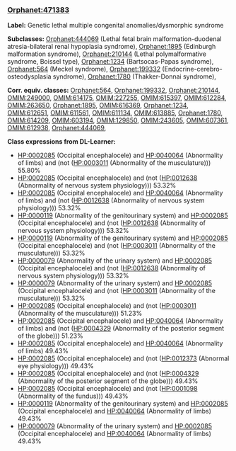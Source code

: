 
### [Orphanet:471383](http://www.orpha.net/ORDO/Orphanet_471383)
**Label:** Genetic lethal multiple congenital anomalies/dysmorphic syndrome

**Subclasses:** [Orphanet:444069](http://www.orpha.net/ORDO/Orphanet_444069) (Lethal fetal brain malformation-duodenal atresia-bilateral renal hypoplasia syndrome), [Orphanet:1895](http://www.orpha.net/ORDO/Orphanet_1895) (Edinburgh malformation syndrome), [Orphanet:210144](http://www.orpha.net/ORDO/Orphanet_210144) (Lethal polymalformative syndrome, Boissel type), [Orphanet:1234](http://www.orpha.net/ORDO/Orphanet_1234) (Bartsocas-Papas syndrome), [Orphanet:564](http://www.orpha.net/ORDO/Orphanet_564) (Meckel syndrome), [Orphanet:199332](http://www.orpha.net/ORDO/Orphanet_199332) (Endocrine-cerebro-osteodysplasia syndrome), [Orphanet:1780](http://www.orpha.net/ORDO/Orphanet_1780) (Thakker-Donnai syndrome), 

**Corr. equiv. classes:** [Orphanet:564](http://www.orpha.net/ORDO/Orphanet_564), [Orphanet:199332](http://www.orpha.net/ORDO/Orphanet_199332), [Orphanet:210144](http://www.orpha.net/ORDO/Orphanet_210144), [OMIM:249000](http://purl.obolibrary.org/obo/OMIM_249000), [OMIM:614175](http://purl.obolibrary.org/obo/OMIM_614175), [OMIM:227255](http://purl.obolibrary.org/obo/OMIM_227255), [OMIM:615397](http://purl.obolibrary.org/obo/OMIM_615397), [OMIM:612284](http://purl.obolibrary.org/obo/OMIM_612284), [OMIM:263650](http://purl.obolibrary.org/obo/OMIM_263650), [Orphanet:1895](http://www.orpha.net/ORDO/Orphanet_1895), [OMIM:616369](http://purl.obolibrary.org/obo/OMIM_616369), [Orphanet:1234](http://www.orpha.net/ORDO/Orphanet_1234), [OMIM:612651](http://purl.obolibrary.org/obo/OMIM_612651), [OMIM:611561](http://purl.obolibrary.org/obo/OMIM_611561), [OMIM:611134](http://purl.obolibrary.org/obo/OMIM_611134), [OMIM:613885](http://purl.obolibrary.org/obo/OMIM_613885), [Orphanet:1780](http://www.orpha.net/ORDO/Orphanet_1780), [OMIM:614209](http://purl.obolibrary.org/obo/OMIM_614209), [OMIM:603194](http://purl.obolibrary.org/obo/OMIM_603194), [OMIM:129850](http://purl.obolibrary.org/obo/OMIM_129850), [OMIM:243605](http://purl.obolibrary.org/obo/OMIM_243605), [OMIM:607361](http://purl.obolibrary.org/obo/OMIM_607361), [OMIM:612938](http://purl.obolibrary.org/obo/OMIM_612938), [Orphanet:444069](http://www.orpha.net/ORDO/Orphanet_444069), 

**Class expressions from DL-Learner:**

- [HP:0002085](http://purl.obolibrary.org/obo/HP_0002085) (Occipital encephalocele) and [HP:0040064](http://purl.obolibrary.org/obo/HP_0040064) (Abnormality of limbs) and (not ([HP:0003011](http://purl.obolibrary.org/obo/HP_0003011) (Abnormality of the musculature))) 55.80%
- [HP:0002085](http://purl.obolibrary.org/obo/HP_0002085) (Occipital encephalocele) and (not ([HP:0012638](http://purl.obolibrary.org/obo/HP_0012638) (Abnormality of nervous system physiology))) 53.32%
- [HP:0002085](http://purl.obolibrary.org/obo/HP_0002085) (Occipital encephalocele) and [HP:0040064](http://purl.obolibrary.org/obo/HP_0040064) (Abnormality of limbs) and (not ([HP:0012638](http://purl.obolibrary.org/obo/HP_0012638) (Abnormality of nervous system physiology))) 53.32%
- [HP:0000119](http://purl.obolibrary.org/obo/HP_0000119) (Abnormality of the genitourinary system) and [HP:0002085](http://purl.obolibrary.org/obo/HP_0002085) (Occipital encephalocele) and (not ([HP:0012638](http://purl.obolibrary.org/obo/HP_0012638) (Abnormality of nervous system physiology))) 53.32%
- [HP:0000119](http://purl.obolibrary.org/obo/HP_0000119) (Abnormality of the genitourinary system) and [HP:0002085](http://purl.obolibrary.org/obo/HP_0002085) (Occipital encephalocele) and (not ([HP:0003011](http://purl.obolibrary.org/obo/HP_0003011) (Abnormality of the musculature))) 53.32%
- [HP:0000079](http://purl.obolibrary.org/obo/HP_0000079) (Abnormality of the urinary system) and [HP:0002085](http://purl.obolibrary.org/obo/HP_0002085) (Occipital encephalocele) and (not ([HP:0012638](http://purl.obolibrary.org/obo/HP_0012638) (Abnormality of nervous system physiology))) 53.32%
- [HP:0000079](http://purl.obolibrary.org/obo/HP_0000079) (Abnormality of the urinary system) and [HP:0002085](http://purl.obolibrary.org/obo/HP_0002085) (Occipital encephalocele) and (not ([HP:0003011](http://purl.obolibrary.org/obo/HP_0003011) (Abnormality of the musculature))) 53.32%
- [HP:0002085](http://purl.obolibrary.org/obo/HP_0002085) (Occipital encephalocele) and (not ([HP:0003011](http://purl.obolibrary.org/obo/HP_0003011) (Abnormality of the musculature))) 51.23%
- [HP:0002085](http://purl.obolibrary.org/obo/HP_0002085) (Occipital encephalocele) and [HP:0040064](http://purl.obolibrary.org/obo/HP_0040064) (Abnormality of limbs) and (not ([HP:0004329](http://purl.obolibrary.org/obo/HP_0004329) (Abnormality of the posterior segment of the globe))) 51.23%
- [HP:0002085](http://purl.obolibrary.org/obo/HP_0002085) (Occipital encephalocele) and [HP:0040064](http://purl.obolibrary.org/obo/HP_0040064) (Abnormality of limbs) 49.43%
- [HP:0002085](http://purl.obolibrary.org/obo/HP_0002085) (Occipital encephalocele) and (not ([HP:0012373](http://purl.obolibrary.org/obo/HP_0012373) (Abnormal eye physiology))) 49.43%
- [HP:0002085](http://purl.obolibrary.org/obo/HP_0002085) (Occipital encephalocele) and (not ([HP:0004329](http://purl.obolibrary.org/obo/HP_0004329) (Abnormality of the posterior segment of the globe))) 49.43%
- [HP:0002085](http://purl.obolibrary.org/obo/HP_0002085) (Occipital encephalocele) and (not ([HP:0001098](http://purl.obolibrary.org/obo/HP_0001098) (Abnormality of the fundus))) 49.43%
- [HP:0000119](http://purl.obolibrary.org/obo/HP_0000119) (Abnormality of the genitourinary system) and [HP:0002085](http://purl.obolibrary.org/obo/HP_0002085) (Occipital encephalocele) and [HP:0040064](http://purl.obolibrary.org/obo/HP_0040064) (Abnormality of limbs) 49.43%
- [HP:0000079](http://purl.obolibrary.org/obo/HP_0000079) (Abnormality of the urinary system) and [HP:0002085](http://purl.obolibrary.org/obo/HP_0002085) (Occipital encephalocele) and [HP:0040064](http://purl.obolibrary.org/obo/HP_0040064) (Abnormality of limbs) 49.43%


